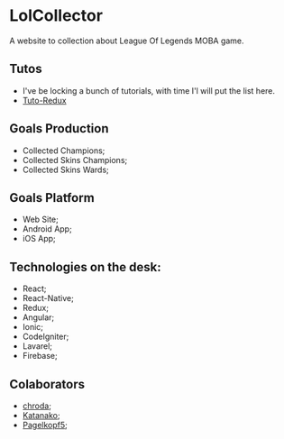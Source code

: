 # LolCollector

A website to collection about League Of Legends MOBA game.

## Tutos

- I've be locking a bunch of tutorials, with time I'l will put the list here.
- [Tuto-Redux](https://github.com/happypoulp/redux-tutorial/)

## Goals Production

- Collected Champions;
- Collected Skins Champions;
- Collected Skins Wards;

## Goals Platform

- Web Site;
- Android App;
- iOS App;

## Technologies on the desk:

- React;
- React-Native;
- Redux;
- Angular;
- Ionic;
- CodeIgniter;
- Lavarel;
- Firebase;

## Colaborators

- [chroda](https://github.com/chroda);
- [Katanako](https://github.com/Katanako);
- [Pagelkopf5](https://github.com/Pagelkopf5);
